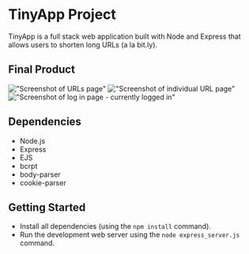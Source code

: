 # TinyApp Project

TinyApp is a full stack web application built with Node and Express that allows users to shorten long URLs (a la bit.ly).

## Final Product
!["Screenshot of URLs page"](https://github.com/heeeunkimmm/tinyApp/blob/security/doc/urls-page.png?raw=true)
!["Screenshot of individual URL page"](https://github.com/heeeunkimmm/tinyApp/blob/security/doc/individual-url-page.png?raw=true)
!["Screenshot of log in page - currently logged in"](https://github.com/heeeunkimmm/tinyApp/blob/security/doc/login-page.png)

## Dependencies

- Node.js
- Express
- EJS
- bcrpt
- body-parser
- cookie-parser

## Getting Started

- Install all dependencies (using the `npm install` command).
- Run the development web server using the `node express_server.js` command.
